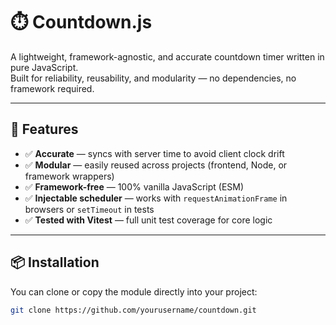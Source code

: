 # ⏱️ Countdown.js

A lightweight, framework-agnostic, and accurate countdown timer written in pure JavaScript.  
Built for reliability, reusability, and modularity — no dependencies, no framework required.

---

## 🚀 Features

- ✅ **Accurate** — syncs with server time to avoid client clock drift  
- ✅ **Modular** — easily reused across projects (frontend, Node, or framework wrappers)  
- ✅ **Framework-free** — 100% vanilla JavaScript (ESM)  
- ✅ **Injectable scheduler** — works with `requestAnimationFrame` in browsers or `setTimeout` in tests  
- ✅ **Tested with Vitest** — full unit test coverage for core logic  

---

## 📦 Installation

You can clone or copy the module directly into your project:

```bash
git clone https://github.com/yourusername/countdown.git
